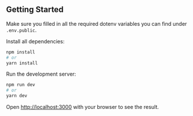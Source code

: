 ## Getting Started

Make sure you filled in all the required dotenv variables you can find under `.env.public`.

Install all dependencies:
```bash
npm install
# or
yarn install
```
Run the development server:

```bash
npm run dev
# or
yarn dev
```

Open [http://localhost:3000](http://localhost:3000) with your browser to see the result.